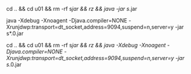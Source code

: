 cd .. && cd u01 && rm -rf s*jar  && rz &&  java -jar  s*.jar

java -Xdebug -Xnoagent -Djava.compiler=NONE -Xrunjdwp:transport=dt_socket,address=9094,suspend=n,server=y -jar s*.0.jar





cd .. && cd u01 && rm -rf s*jar  && rz &&  java -Xdebug -Xnoagent -Djava.compiler=NONE -Xrunjdwp:transport=dt_socket,address=9094,suspend=n,server=y -jar s*.0.jar

